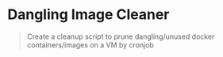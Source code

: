 # Dangling Image Cleaner

> Create a cleanup script to prune dangling/unused docker containers/images on a VM by cronjob
